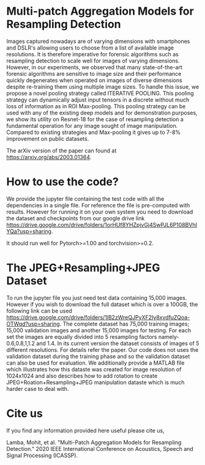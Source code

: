 # Multi-patch Aggregation Models for Resampling Detection
Images captured nowadays are of varying dimensions with smartphones and DSLR's allowing users to choose from a list of available image resolutions. It is therefore imperative for forensic algorithms such as resampling detection to scale well for images of varying dimensions. However, in our experiments, we observed that many state-of-the-art forensic algorithms are sensitive to image size and their performance quickly degenerates when operated on images of diverse dimensions despite re-training them using multiple image sizes. To handle this issue, we propose a novel pooling strategy called ITERATIVE POOLING. This pooling strategy can dynamically adjust input tensors in a discrete without much loss of information as in ROI Max-pooling. This pooling strategy can be used with any of the existing deep models and for demonstration purposes, we show its utility on Resnet-18 for the case of resampling detection a fundamental operation for any image sought of image manipulation. Compared to existing strategies and Max-pooling it gives up to 7-8% improvement on public datasets.

The arXiv version of the paper can found at https://arxiv.org/abs/2003.01364.

# How to use the code?
We provide the jupyter file containing the test code with all the dependencies in a single file. For reference the file is pre-computed with results. However for running it on your own system you need to download the dataset and checkpoints from our google drive link https://drive.google.com/drive/folders/1orHUf8YHZpjvGj4SwPJL6P108BVhIYQa?usp=sharing.

It should run well for Pytorch>=1.00 and torchvision>=0.2.

# The JPEG+Resampling+JPEG Dataset
To run the jupyter file you just need test data containing 15,000 images. However if you wish to download the full dataset which is over a 100GB, the following link can be used https://drive.google.com/drive/folders/1lB2zWreQJPyXF2Iy8xvdfuZQoa-OTWqd?usp=sharing. The complete dataset has 75,000 training images; 15,000 validation images and another 15,000 images for testing. For each set the images are equally divided into 5 resampling factors namely-0.6,0.8,1,1.2 and 1.4. In its current version the dataset consists of images of 5 different resolutions. For details refer the paper.
Our code does not uses the validation dataset during the training phase and so the validation dataset can also be used for evaluation.
We additionally provide a MATLAB file which illustrates how this dataste was created for image resolution of 1024x1024 and also describes how to add rotation to create JPEG+Roation+Resampling+JPEG manipulation dataste which is much harder case to deal with. 


# Cite us
If you find any information provided here useful please cite us,

Lamba, Mohit, et al. "Multi-Patch Aggregation Models for Resampling Detection." 2020 IEEE International Conference on Acoustics, Speech and Signal Processing (ICASSP).
